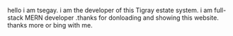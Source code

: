   hello i am tsegay. i am the developer of this Tigray estate system. i am full-stack MERN developer  .thanks for donloading and showing this website. thanks more or bing with me.
